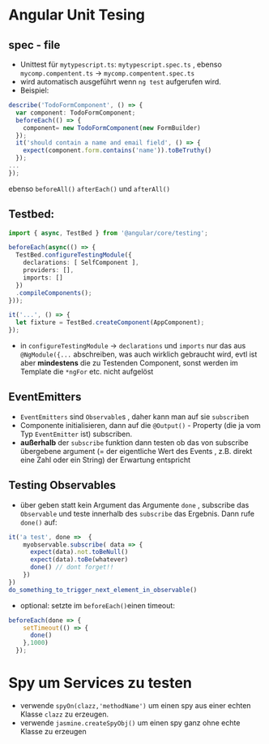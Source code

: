 # Angular Unit Tesing
## spec - file 
* Unittest für `mytypescript.ts`: `mytypescript.spec.ts` , ebenso `mycomp.compentent.ts` -> `mycomp.compentent.spec.ts`
* wird automatisch ausgeführt wenn `ng test` aufgerufen wird.
* Beispiel:
```typescript
describe('TodoFormComponent', () => {
  var component: TodoFormComponent; 
  beforeEach(() => {
    component= new TodoFormComponent(new FormBuilder)
  });
  it('should contain a name and email field', () => {
    expect(component.form.contains('name')).toBeTruthy()
  });
...
});
```
ebenso `beforeAll()` `afterEach()` und `afterAll()`

## Testbed:
```typescript
import { async, TestBed } from '@angular/core/testing';

beforeEach(async(() => {
  TestBed.configureTestingModule({
    declarations: [ SelfComponent ],
    providers: [],
    imports: []
  })
  .compileComponents();
}));

it('...', () => {
  let fixture = TestBed.createComponent(AppComponent);
});
```
* in `configureTestingModule` -> `declarations` und `imports` nur das aus `@NgModule({...` abschreiben, was auch wirklich gebraucht wird, evtl ist aber **mindestens** die zu Testenden Component, sonst werden im Template die `*ngFor` etc. nicht aufgelöst

## EventEmitters
* `EventEmitters` sind `Observable`s , daher kann man auf sie `subscribe`n 
* Componente initialisieren, dann auf die `@Output()` - Property (die ja vom Typ `EventEmitter` ist) subscriben.
* **außerhalb** der `subscribe` funktion dann testen ob das von subscribe übergebene argument (= der eigentliche Wert des Events , z.B. direkt eine Zahl oder ein String) der Erwartung entspricht 

## Testing Observables
* über geben statt kein Argument das Argumente `done` , subscribe das `Observable` und teste innerhalb des `subscribe` das Ergebnis. Dann rufe `done()` auf: 
```typescript
it('a test', done =>  {
    myobservable.subscribe( data => {
      expect(data).not.toBeNull()
      expect(data).toBe(whatever)
      done() // dont forget!!
    })
})
do_something_to_trigger_next_element_in_observable()
```
* optional: setzte im `beforeEach()`einen timeout:
```typescript
beforeEach(done => {
    setTimeout(() => {
      done()
    },1000)
  });
```

# Spy um Services zu testen
* verwende `spyOn(clazz,'methodName')` um einen spy aus einer echten Klasse `clazz` zu erzeugen.
* verwende `jasmine.createSpyObj()` um einen spy ganz ohne echte Klasse zu erzeugen 

